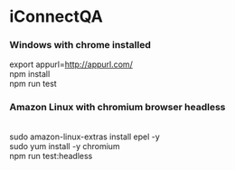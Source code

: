 # iConnectQA
### Windows with chrome installed
export appurl=http://appurl.com/
<br/>
npm install
<br/>
npm run test

### Amazon Linux with chromium browser headless

<br/>
sudo amazon-linux-extras install epel -y
<br/>
sudo yum install -y chromium
<br/>
npm run test:headless
